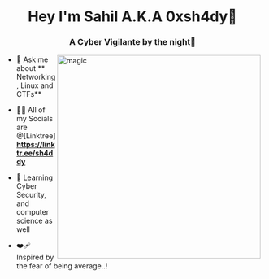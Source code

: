 
<!--
**sh4ddy718** is a ✨ _special_ ✨ repository because its `README.md` (this file) appears on your GitHub profile.

Here are some ideas to get you started:

- 🔭 I’m currently working on ...
- 🌱 I’m currently learning ...
- 👯 I’m looking to collaborate on ...
- 🤔 I’m looking for help with ...
- 💬 Ask me about ...
- 📫 How to reach me: ...
- 😄 Pronouns: ...
- ⚡ Fun fact: ...
-->
<h1 align="center">Hey I'm Sahil A.K.A 0xsh4dy🤖 </h1>

<h3 align="center">A Cyber Vigilante by the night👾</h3>


<img align="right" alt="magic" width="400" src="https://media.giphy.com/media/13AN8X7jBIm15m/giphy.gif?cid=790b7611rs7xr6upr1eozo6q1ie5ooig9optg8bajsoaibyr&ep=v1_gifs_search&rid=giphy.gif&ct=g">

- 💬 Ask me about ** Networking, Linux and CTFs**

- 👨‍💻 All of my Socials are @[Linktree] **https://linktr.ee/sh4ddy**

- 🌻 Learning Cyber Security, and computer science as well

- ❤️‍🩹 Inspired by the fear of being average..!
